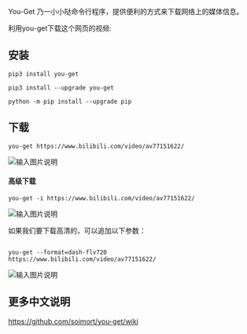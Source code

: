 You-Get 乃一小小哒命令行程序，提供便利的方式来下载网络上的媒体信息。

利用you-get下载这个网页的视频:

## 安装


```
pip3 install you-get

pip3 install --upgrade you-get

python -m pip install --upgrade pip
```

## 下载

```
you-get https://www.bilibili.com/video/av77151622/

```
![输入图片说明](https://images.gitee.com/uploads/images/2019/1130/144450_cb7243f1_87650.png "屏幕截图.png")

#### 高级下载
```
you-get -i https://www.bilibili.com/video/av77151622/
```
![输入图片说明](https://images.gitee.com/uploads/images/2019/1130/144707_62f77eda_87650.png "屏幕截图.png")

如果我们要下载高清的，可以追加以下参数：
```

you-get --format=dash-flv720 https://www.bilibili.com/video/av77151622/
```

![输入图片说明](https://images.gitee.com/uploads/images/2019/1130/144851_07fd7138_87650.png "屏幕截图.png")


## 更多中文说明

https://github.com/soimort/you-get/wiki